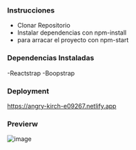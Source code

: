 
### Instrucciones

- Clonar Repositorio
- Instalar dependencias con npm-install
- para arracar el proyecto con npm-start


### Dependencias Instaladas
-Reactstrap
-Boopstrap

### Deployment

https://angry-kirch-e09267.netlify.app


### Previerw

![image](https://user-images.githubusercontent.com/17767494/137560820-33c1b6be-6952-43f6-84fe-0dd71ce1e794.png)
